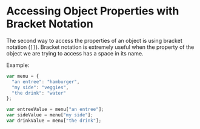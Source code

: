 # Accessing Object Properties with Bracket Notation

The second way to access the properties of an object is using bracket notation (`[]`).
Bracket notation is extremely useful when the property of the object we are trying to access has a space in its name.

Example:

```js
var menu = {
  "an entree": "hamburger",
  "my side": "veggies",
  "the drink": "water"
};

var entreeValue = menu["an entree"];
var sideValue = menu["my side"];
var drinkValue = menu["the drink"];
```
